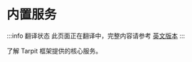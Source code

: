 # 内置服务

:::info 翻译状态
此页面正在翻译中，完整内容请参考 [英文版本](/docs/core/built-in-services)
:::

了解 Tarpit 框架提供的核心服务。 